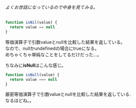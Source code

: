 ###### よくお世話になっているので中身を見てみる。

```js
function isNil(value) {
  return value == null
}
```
  
等価演算子で引数valueとnullを比較した結果を返している。  
なので、nullかundefinedの場合にtrueになる。  
めちゃくちゃ単純なことをしてるだけだった…。  
  
ちなみに**isNull**はこんな感じ。  

```js
function isNull(value) {
  return value === null
}
```
  
厳密等価演算子で引数valueとnullを比較した結果を返している.  
なるほどね。。
